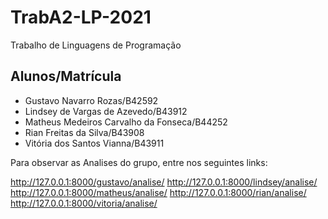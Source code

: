 # TrabA2-LP-2021
Trabalho de Linguagens de Programação

## Alunos/Matrícula
- Gustavo Navarro Rozas/B42592
- Lindsey de Vargas de Azevedo/B43912
- Matheus Medeiros Carvalho da Fonseca/B44252
- Rian Freitas da Silva/B43908
- Vitória dos Santos Vianna/B43911

Para observar as Analises do grupo, entre nos seguintes links:

http://127.0.0.1:8000/gustavo/analise/
http://127.0.0.1:8000/lindsey/analise/
http://127.0.0.1:8000/matheus/analise/
http://127.0.0.1:8000/rian/analise/
http://127.0.0.1:8000/vitoria/analise/